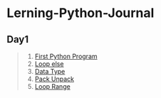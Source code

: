 # Lerning-Python-Journal

## Day1
> 1. [First Python Program](https://github.com/LonelyFellas/Lerning-Python-Journal/blob/main/docs/basic/first-python-program.md)
> 2. [Loop else](https://github.com/LonelyFellas/Lerning-Python-Journal/blob/main/docs/basic/loop-else.md)
> 3. [Data Type](https://github.com/LonelyFellas/Lerning-Python-Journal/blob/main/docs/basic/data-type.md)
> 4. [Pack Unpack](https://github.com/LonelyFellas/Lerning-Python-Journal/blob/main/docs/basic/pack-unpack.md)
> 5. [Loop Range](https://github.com/LonelyFellas/Lerning-Python-Journal/blob/main/docs/basic/loop-range.md)